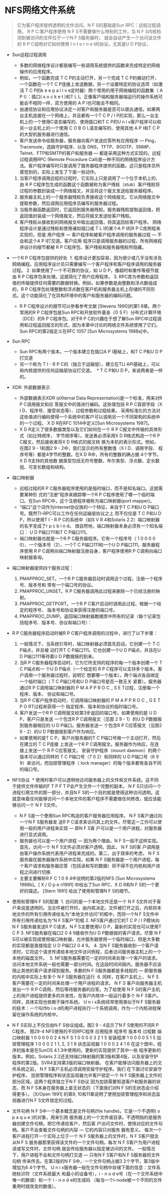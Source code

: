 # NFS网络文件系统
> 它为客户程序提供透明的文件访问。N F S的基础是Sun RPC：远程过程调用。
 R P C:客户程序使用 N F S不需要做什么特别的工作，当 N F S内核检测到被访问的文件位于一个N F S服务器时，
 就会自动产生一个访问该文件的 R P C调用对它如何使用 I n t e r n e t的协议，尤其是U D P协议，

* Sun远程过程调用
  * 多数的网络程序设计都是编写一些调用系统提供的函数来完成特定的网络操作的应用程序。
  * 例如，一个函数完成 T C P的主动打开，另一个完成 T C P的被动打开，一个函数在一个T C P连接上发送数据，另一个设置特定的协议选项（如激活 T C P的k e e p a l i v e定时器）两个常用的用于网络编程的函数集（ A P I）：插口( s o c k e t )和T L I。正像客户端和服务器端运行的操作系统可能会不相同一样，双方使用的 A P I也可能会不相同。
  * 由通信协议和应用协议决定一对客户和服务器是否可以彼此通信。如果两台主机连接在一个网络上，并且都有一个T C P / I P的实现，那么一台主机上的一个使用C语言编写的、使用插口和T C P的U n i x客户程序可以和另一台主机上的一个使用 C O B O L语言编写的、使用其他 A P I和T C P的大型机服务器进行通信。
  * 客户发送命令给服务器，服务器向客户发送应答所有应用程序 — Ping，Traceroute，选路守护程序、以及 DNS、TFTP、BOOTP、SNMP、Telnet、FTP和SMTP的客户和服务器 — 都是采用这种方式实现的。远程过程调用RPC (Remote Procedure Call)是一种不同的网络程序设计方法。客户程序编写时只是调用了服务器程序提供的函数。这只是程序员所感觉到的，实际上发生了下面一些动作。
  1. 当客户程序调用远程的过程时，它实际上只是调用了一个位于本机上的、由 R P C程序包生成的函数这个函数被称为客户残桩（stub）客户残桩将过程的参数封装成一个网络报文，并且将这个报文发送给服务器程序。
  2. 服务器主机上的一个服务器残桩负责接收这个网络报文。它从网络报文中提取参数，然后调用应用程序员编写的服务器过程。
  3. 当服务器函数返回时，它返回到服务器残桩。服务器残桩提取返回值，把返回值封装成一个网络报文，然后将报文发送给客户残桩。
  4. 客户残桩从接收到的网络报文中取出返回值，将其返回给客户程序。
网络程序设计是通过残桩和使用诸如插口或 T L I的某个A P I的R P C库例程来实现的，但是
用户程序 — 客户程序和被客户程序调用的服务器过程 — 不会和这个A P I打交道。客户应用
程序只是调用服务器的过程，所有网络程序设计的细节都被 R P C程序包、客户残桩和服务器残桩所隐藏。

* 一个R P C程序包提供的好处
  1. 程序设计更加容易，因为很少或几乎没有涉及网络编程。应用程序设计员只需要编写一个客户程序和客户程序调用的服务器过程。
  2. 如果使用了一个不可靠的协议，如 U D P，像超时和重传等细节就由 R P C程序包来处理。这就简化了用户应用程序。
  3. RPC库为参数和返回值的传输提供任何需要的数据转换。例如，如果参数是由整数和浮点数组成的，R P C程序包处理整数和浮点数在客户机和服务器主机上存储的不同形式。这个功能简化了在异构环境中的客户和服务器的编码问题。
  * R P C程序设计的细节可以参看参考文献 [Stevens 1990]的第1 8章。两个常用的R P C程序包是Sun RPC和开放软件基金（O S F）分布式计算环境（DCE）的R P C程序包。对于R P C的兴趣在于想了解Sun RPC中过程调用和过程返回报文的形式，因为本章中讨论的网络文件系统使用了它们。Sun RPC的第2版定义在RFC 1057 [Sun Microsystems 1988a]中。

* Sun RPC
  * Sun RPC有两个版本。一个版本建立在插口A P I基础上，和T C P和U D P打交道
  * 另一个称为 T I - R P C的（独立于运输层），建立在TLI API基础上，可以和内核提供的任何运输层协议打交道。
  * T C P和U D P，来说两者是一样的。

* XDR: 外部数据表示
  * 外部数据表示XDR (eXternal Data Representation)是一个标准，用来对R P C调用报文和应
答报文中的值进行编码。这些值包括 R P C首部字段（X I D、程序号、接受状态等）、过程参数和过程结果。
采用标准化的方法对这些值进行编码使得一个系统中的客户可以调用另一个不同架构的系统中的一个过程。
X D R在RFC 1014中定义[Sun Microsystems 1987]。
  * X D R定义了很多数据类型以及它们如何在一个 R P C报文中传输的具体形式（如比特顺序，
字节顺序等）。发送者必须采用X D R格式构造一个R P C报文，然后接收者将X D R格式的报文转
换为本机的表示形式。例如，在图2 9 - 1和图2 9 - 2中，我们显示的所有整数值（X I D、调用字段、
程序号等）都是4字节的整数。在X D R中，所有的整数的确占据 4个字节。X D R支持的其他数
据类型包括无符号整数、布尔类型、浮点数、定长数组、可变长数组和结构。

* 端口映射器
  * 远程过程的R P C服务器程序使用的是临时端口，而不是知名端口。这就需要某种形
式的“注册”程序来跟踪哪一个R P C程序使用了哪一个临时端口。在Sun RPC中，这个注册程序被称为端口映射器(port mapper)。
  * “端口”这个词作为Internet协议族的一个特征，来自于T C P和U D P端口号。既然TI-RPC可以工作在任何运输层协议之上
 而不仅仅是 T C P和U D P，所以使用T I - R P C的系统中（如S V R 4和Solaris 2.2）端口映射器的名字变成了r p c b i n d。
很自然地，端口映射器本身必须有一个知名端口： U D P端口111和T C P端口111。
  * 端口映射器也就是一个R P C服务器程序。它有一个程序号（ 1 0 0 0 0 0）、一个版本号（2）、一个T C P端口111和一个U D P端口111。服务器程序使用 R P C调用向端口映射器注册自身，客户程序使用R P C调用向端口映射器查询。
  
* 端口映射器提供四个服务过程：
  1. PMAPPROC_SET。一个R P C服务器启动时调用这个过程，注册一个程序号、版本号和
带有一个端口号的协议。
  2. PMAPPROC_UNSET。R P C服务器调用此过程来删除一个已经注册的映射。
  3. PMAPPROC_GETPORT。一个R P C客户启动时调用此过程。根据一个给定的程序号、
版本号和协议来获得注册的端口号。
  4. PMAPPROC_DUMP。返回端口映射器数据库中所有的记录（每个记录包括程序号、版本号、协议和端口号）：
  

* R P C服务器程序启动时被R P C客户程序调用的过程中，进行了以下步骤：
  1. 一般情况下，当系统引导时，端口映射器必须首先启动。它创建一个 T C P端点，并且被
动打开T C P端口111。它也创建一个U D P端点，并且在U D P端口111等待着U D P数据报的到来。
  2. 当R P C服务器程序启动时，它为它所支持的程序的每一个版本创建一个 T C P端点和一
个U D P端点（一个给定的 R P C程序可以支持多个版本。客户调用一个服务器过程时，说明它
想要哪一个版本）。两个端点各自绑定一个临时端口（ T C P端口号和U D P端口号是否一致无关
紧要）。服务器通过R P C调用端口映射器的 P M A P P R O C _ S E T过程，注册每一个程序、版本、
协议和端口号。
  3. 当R P C客户程序启动时，它调用端口映射器的 P M A P P R O C _ G E T P O RT过程来获得一个
指定程序、版本和协议的临时端口号。
  4. 客户发送一个R P C调用报文给第3步返回的端口号。如果使用的是 U D P，客户只是发送
一个包含R P C调用报文（见图 2 9 - 1）的U D P数据报到服务器相应的 U D P端口。服务器发送一
个包含R P C应答报文（见图2 9 - 2）的U D P数据报到客户作为响应。
  * 如果使用的是T C P，客户对服务器的T C P端口号做一个主动打开，然后在建立的 T C P连接
上发送一个R P C调用报文。服务器作为响应，在连接上发送一个 R P C应答报文。
安装守护程序（mount daemon）的两个版本可以通过同样的 T C P端口号（7 0 2）和同样的
U D P端口号（6 9 9）来访问，而加锁管理程序（ lock manager）的每个版本都有各自不同的端口号。


* NFS协议
  * 使用时客户可以透明地访问服务器上的文件和文件系统。这不同于提供文件传输的F T P
  F T P会产生文件一个完整的副本。 N F S只访问一个进程引用文件的那一部分，并且N F S的一个目的就是使得这种访问透明。这就意味着任何能够访问一个本地文件的客户程序不需要做任何修改，就应该能够访问一个 N F S文件。
  * N F S是一个使用Sun RPC构造的客户服务器应用程序。 N F S客户通过向一个N F S服务器发
送R P C请求来访问其上的文件。尽管这一工作可以使用一般的用户进程来实现 — 即N F S客
户可以是一个用户进程，对服务器进行显式调用。
  * 服务器也可以是一个用户进程 — 因为两个理由，N F S一般不这样实现。首先，访问一个 N F S文件必须对客户透明。因此， N F S的客
户调用是由客户操作系统代表用户进程来完成的。第二，出于效率的考虑， N F S服务器在服务器操作系统中实现。如果 N F S服务器是一个用户进程，每个客户请求和服务器应答（包括读和写的数据）将不得不在内核和用户进程之间进行切换.
  * 主要主要解析R F C 1 0 9 4中说明的第2版的NFS [Sun Microsystems 1988b]。[ X / O p e n1991] 中给出了Sun RPC、X D R和N F S的一个更好的描述。 [Stern 1991] 给出了使用和管理N F S的细节。

* 使用和管理N F S的配置
  1. 访问的是一个本地文件还是一个 N F S文件对于客户来说是透明的。当文件被打开时，由内核决定。文件被打开之后，内核将本地文件的所有引用传递给名为“本地文件访问”的框中，而将一个N F S文件中所有引用传递给名为“N F S客户”的框
  2. NFS客户通过它的T C P / I P模块向N F S服务器发送R P C请求。N F S主要使用U D P，最新的实现也可以使用T C P
  3. NFS服务器在端口2 0 4 9接收作为U D P数据报的客户请求。尽管 N F S可以被实现成使用端口映射器，允许服务器使用一个临时端口，但是大多数的实现都是直接指定 U D P端口2 0 4 9。
  4. 当N F S服务器收到一个客户请求时，它将这个请求传递给本地文件访问例程，后者访问服务器主机上的一个本地的磁盘文件。
  5. NFS服务器需要花一定的时间来处理一个客户的请求。访问本地文件系统一般也需要一部分时间。在这段时间间隔内，服务器不应该阻止其他的客户请求得到服务。多数的N F S服务器都是多线程的 — 即服务器的内核中实际上有多个 N F S服务器在运行
  6. 同样，在客户主机上， N F S客户需要花一定的时间来处理一个用户进程的请求。 N F S
客户向服务器主机发出一个 R P C调用，然后等待服务器的应答。为了给使用 N F S的客户主机
上的用户进程提供更多的并发性，在客户内核中一般运行着多个 N F S客户。同样，具体实现也依赖于操作系统。
U n i x系统经常使用类似于N F S服务器的技术：一个叫作b i o d的用户进程执行一个系统调用，作为一个内核进程保留在操作系统的内核中。


* N F S实际上不仅仅由N F S协议组成。图2 9 - 4显示了N F S使用的不同R P C程序。
图29-4 NFS使用的不同RPC程序
应用程序 程序号 版本号 过程数
端口映射器 1 0 0 0 0 0 2 4
N F S 1 0 0 0 0 3 2 1 5
安装程序 1 0 0 0 0 5 1 5
加锁管理程序 1 0 0 0 2 1 1, 2, 3 1 9
状态监视器 1 0 0 0 2 4 1 6
在这个图中，程序的版本是在SunOS 4.1.3中使用的。更新的实现提供了其中一些
程序更新的版本。例如，Solaris 2.2还支持端口映射器的第3版和第4版，以及安装守护
程序的第2版。SVR4支持第3版的端口映射器。
在客户能够访问服务器上的文件系统之前， N F S客户主机必须调用安装守护程序。我们
在下面讨论安装守护程序。
加锁管理程序和状态监视器允许客户锁定一个 N F S服务器上文件的部分区域。这两个程序独立于N F S协议
因为加锁需要知道客户和服务器的状态，而 N F S本身在服务器上是无状态的（下面我们对N F S的无状态会介绍得更多）。
[X/Open 1991] 的第9, 10和11章说明了使用加锁管理程序和状态监视器进行N F S文件锁定的过程。


* 文件句柄
N F S中一个基本概念是文件句柄(file handle)。它是一个不透明( o p a q u e )的对象，用来引用
服务器上的一个文件或目录。不透明指的是服务器创建文件句柄，把它传递给客户，然后客
户访问文件时，使用对应的文件句柄。客户不会查看文件句柄的内容 — 它的内容只对服务
器有意义。
每次一个客户进程打开一个实际上位于一个 N F S服务器上的文件时，N F S客户就会从N F S
服务器那里获得该文件的一个文件句柄。每次 N F S客户为用户进程读或写文件时，文件句柄
就会传给服务器以指定被访问的文件。
一般情况下，用户进程不会和文件句柄打交道 — 只有N F S客户和N F S服务器将文件句柄
传来传去。在第2版的N F S中，一个文件句柄占据3 2个字节，第3版中增加为6 4个字节。
U n i x服务器一般在文件句柄中存储下面的信息：文件系统标识符（文件系统最大
和最小的设备号），i - n o d e号（在一个文件系统中唯一的数值）和一个 i - n o d e的生成码
（每当一个i-node被一个不同的文件重用时就改变的数值）。




